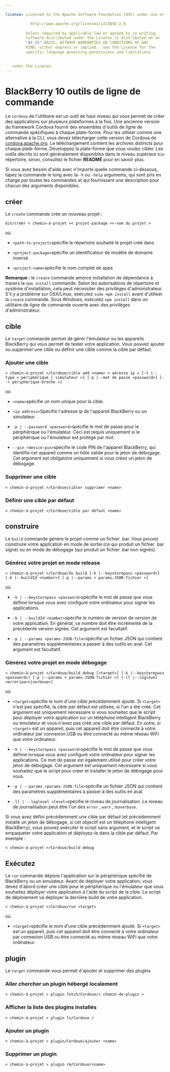 ```yaml
---

license: Licensed to the Apache Software Foundation (ASF) under one or more contributor license agreements. See the NOTICE file distributed with this work for additional information regarding copyright ownership. The ASF licenses this file to you under the Apache License, Version 2.0 (the "License"); you may not use this file except in compliance with the License. You may obtain a copy of the License at

           http://www.apache.org/licenses/LICENSE-2.0
    
         Unless required by applicable law or agreed to in writing,
         software distributed under the License is distributed on an
         "AS IS" BASIS, WITHOUT WARRANTIES OR CONDITIONS OF ANY
         KIND, either express or implied.  See the License for the
         specific language governing permissions and limitations
    

   under the License.
---
```


# BlackBerry 10 outils de ligne de commande

Le `cordova` de l'utilitaire est un outil de haut niveau qui vous permet de créer des applications sur plusieurs plateformes à la fois. Une ancienne version du framework Cordova fournit des ensembles d'outils de ligne de commande spécifiques à chaque plate-forme. Pour les utiliser comme une alternative à la CLI, vous devez télécharger cette version de Cordova de [cordova.apache.org][1]. Le téléchargement contient les archives distincts pour chaque plate-forme. Développez la plate-forme que vous voulez cibler. Les outils décrits ici sont généralement disponibles dans le niveau supérieur `bin` répertoire, sinon, consultez le fichier **README** pour en savoir plus.

 [1]: http://cordova.apache.org

Si vous avez besoin d'aide avec n'importe quelle commande ci-dessous, tapez la commande le long avec la `-h` ou `-help` arguments, qui sont pris en charge par toutes les commandes et qui fournissent une description pour chacun des arguments disponibles.

## créer

Le `create` commande crée un nouveau projet :

    bin/créer < chemin-à-projet >< projet-package ><-nom du projet >
    

où

*   `<path-to-project>`spécifie le répertoire souhaité le projet créé dans

*   `<project-package>`spécifie un identificateur de modèle de domaine inversé

*   `<project-name>`spécifie le nom complet de apps

**Remarque :** le `create` commande amorce installation de dépendance à travers la `npm install` commande. Selon les autorisations de répertoire et système d'installation, cela peut nécessiter des privilèges d'administrateur. S'il y a problème sur OSX/Linux, exécutez `sudo npm install` avant d'utiliser la `create` commande. Sous Windows, exécutez `npm install` dans un utilitaire de ligne de commande ouverte avec des privilèges d'administrateur.

## cible

Le `target` commande permet de gérer l'émulateur ou les appareils BlackBerry qui vous permet de tester votre application. Vous pouvez ajouter ou supprimer une cible ou définir une cible comme la cible par défaut.

### Ajouter une cible

    < chemin-à-projet >/Cordoue/cible add <name> < adresse ip > [-t |--type < périphérique | simulateur >] [-p |--mot de passe <password>] [--< périphérique-broche >]
    

où

*   `<name>`spécifie un nom unique pour la cible.

*   `<ip-address>`Spécifie l'adresse ip de l'appareil BlackBerry ou un simulateur.

*   `-p | --password <password>`spécifie le mot de passe pour le périphérique ou l'émulateur. Ceci est requis uniquement si le périphérique ou l'émulateur est protégé par mot.

*   `--pin <device-pin>`spécifie le code PIN de l'appareil BlackBerry, qui identifie cet appareil comme un hôte valide pour le jeton de débogage. Cet argument est obligatoire uniquement si vous créez un jeton de débogage.

### Supprimer une cible

    < chemin-à-projet >/Cordoue/cibler supprimer <name>
    

### Définir une cible par défaut

    < chemin-à-projet >/Cordoue/cible par défaut <name>
    

## construire

Le `build` commande génère le projet comme un fichier .bar. Vous pouvez construire votre application en mode de sortie (ce qui produit un fichier .bar signé) ou en mode de débogage (qui produit un fichier .bar non signés).

### Générez votre projet en mode release

    < chemin-à-projet >/Cordoue/du build [-k |--keystorepass <password>] [-b |--buildId <number>] [-p |--params < params-JSON-fichier >]
    

où

*   `-k | --keystorepass <password>`spécifie le mot de passe que vous définie lorsque vous avez configuré votre ordinateur pour signer les applications.

*   `-b | --buildId <number>`spécifie le numéro de version de version de votre application. En général, ce nombre doit être incrémenté de la précédente version signée. Cet argument est facultatif.

*   `-p | --params <params-JSON-file>`spécifie un fichier JSON qui contient des paramètres supplémentaires à passer à des outils en aval. Cet argument est facultatif.

### Générez votre projet en mode débogage

    < chemin-à-projet >/Cordoue/build debug [<target>] [-k |--keystorepass <password>] [-p |--params < params-JSON-fichier >] [-ll |--loglevel <error|warn|verbose>]
    

où

*   `<target>`spécifie le nom d'une cible précédemment ajouté. Si `<target>` n'est pas spécifié, la cible par défaut est utilisée, si l'un a été créé. Cet argument est uniquement nécessaire si vous souhaitez que le script pour déployer votre application sur un téléphone intelligent BlackBerry ou émulateur et vous n'avez pas créé une cible par défaut. En outre, si `<target>` est un appareil, puis cet appareil doit être connecté à votre ordinateur par connexion USB ou être connecté au même réseau WiFi que votre ordinateur.

*   `-k | --keystorepass <password>`spécifie le mot de passe que vous définie lorsque vous avez configuré votre ordinateur pour signer les applications. Ce mot de passe est également utilisé pour créer votre jeton de débogage. Cet argument est uniquement nécessaire si vous souhaitez que le script pour créer et installer le jeton de débogage pour vous.

*   `-p | --params <params-JSON-file>`spécifie un fichier JSON qui contient des paramètres supplémentaires à passer à des outils en aval.

*   `-ll | --loglevel <level>`spécifie le niveau de journalisation. Le niveau de journalisation peut être l'un des `error` , `warn` , ou`verbose`.

Si vous avez défini précédemment une cible par défaut (et précédemment installé un jeton de débogage, si cet objectif est un téléphone intelligent BlackBerry), vous pouvez exécuter le script sans argument, et le script va empaqueter votre application et déployez-le dans la cible par défaut. Par exemple :

    < chemin-à-projet >/Cordoue/build debug
    

## Exécutez

Le `run` commande déploie l'application sur le périphérique spécifié de BlackBerry ou un émulateur. Avant de déployer votre application, vous devez d'abord créer une cible pour le périphérique ou l'émulateur que vous souhaitez déployer votre application à l'aide du script de la cible. Le script de déploiement va déployer la dernière build de votre application.

    < chemin-à-projet >/Cordoue/run <target>
    

où

*   `<target>`spécifie le nom d'une cible précédemment ajouté. Si `<target>` est un appareil, puis cet appareil doit être connecté à votre ordinateur par connexion USB ou être connecté au même réseau WiFi que votre ordinateur.

## plugin

Le `target` commande vous permet d'ajouter et supprimer des plugins

### Aller chercher un plugin hébergé localement

    < chemin-à-projet > plugin fetch/Cordoue/< chemin-de-plugin >
    

### Afficher la liste des plugins installés

    < chemin-à-projet > plugin ls/Cordoue /
    

### Ajouter un plugin

    < chemin-à-projet > plugin/Cordoue/ajouter <name>
    

### Supprimer un plugin

    < chemin-à-projet > plugin rm/Cordoue/<name>